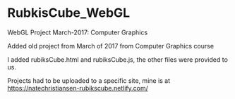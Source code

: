# RubkisCube_WebGL
WebGL Project March-2017: Computer Graphics

Added old project from March of 2017 from Computer Graphics course

I added rubiksCube.html and rubiksCube.js, the other files were provided to us.

Projects had to be uploaded to a specific site, mine is at https://natechristiansen-rubikscube.netlify.com/
